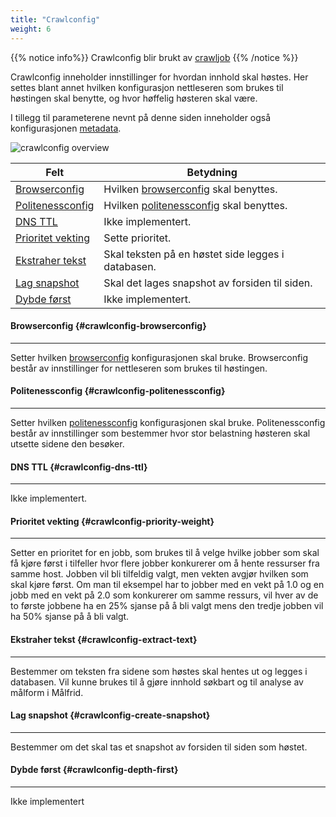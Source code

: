 ```yaml
---
title: "Crawlconfig"
weight: 6
---
```


{{% notice info%}}
Crawlconfig blir brukt av [crawljob](../crawljob)
{{% /notice %}}  

Crawlconfig inneholder innstillinger for hvordan innhold skal høstes. Her settes blant annet hvilken konfigurasjon
nettleseren som brukes til høstingen skal benytte, og hvor høffelig høsteren skal være.  

I tillegg til parameterene nevnt på denne siden 
inneholder også konfigurasjonen [metadata](../#veidemann-meta).

![crawlconfig overview](/veidemann/docs/img/crawlconfig/veidemann_dashboard_crawlconfig_overview.png)

Felt                                             | Betydning
-------------------------------------------------|------------------------------------------
[Browserconfig](#crawlconfig-browserconfig)      | Hvilken [browserconfig](../browserconfig) skal benyttes.
[Politenessconfig](#crawlconfig-politenessconfig)| Hvilken [politenessconfig](../politenessconfig) skal benyttes.
[DNS TTL](#crawlconfig-dns-ttl)                  | Ikke implementert.
[Prioritet vekting](#crawlconfig-priority-weight)| Sette prioritet. 
[Ekstraher tekst](crawlconfig-extract-text)      | Skal teksten på en høstet side legges i databasen.
[Lag snapshot](#crawlconfig-create-snapshot)     | Skal det lages snapshot av forsiden til siden. 
[Dybde først](#crawlconfig-depth-first)          | Ikke implementert.



#### Browserconfig {#crawlconfig-browserconfig}
-----------------------------------------------  
Setter hvilken [browserconfig](../browserconfig) konfigurasjonen skal bruke.
Browserconfig består av innstillinger for nettleseren som brukes til høstingen. 

#### Politenessconfig {#crawlconfig-politenessconfig}
-----------------------------------------------------
Setter hvilken [politenessconfig](../politenessconfig) konfigurasjonen skal bruke.
Politenessconfig består av innstillinger som bestemmer hvor stor belastning høsteren skal utsette sidene den besøker.

#### DNS TTL {#crawlconfig-dns-ttl}
------------------------------------
Ikke implementert.

#### Prioritet vekting {#crawlconfig-priority-weight}
-----------------------------------------------------
Setter en prioritet for en jobb, som brukes til å velge hvilke jobber som skal få kjøre først i tilfeller hvor flere
jobber konkurerer om å hente ressurser fra samme host.
Jobben vil bli tilfeldig valgt, men vekten avgjør hvilken som skal kjøre først.
Om man til eksempel har to jobber med en vekt på 1.0 og en jobb med en vekt på 2.0 som konkurerer om samme ressurs,
vil hver av de to første jobbene ha en 25% sjanse på å bli valgt mens den tredje jobben vil ha 50% sjanse på å
bli valgt.

#### Ekstraher tekst {#crawlconfig-extract-text}
-----------------------------------------------
Bestemmer om teksten fra sidene som høstes skal hentes ut og legges i databasen.
Vil kunne brukes til å gjøre innhold søkbart og til analyse av målform i Målfrid.

#### Lag snapshot {#crawlconfig-create-snapshot}
------------------------------------------------
Bestemmer om det skal tas et snapshot av forsiden til siden som høstet.

#### Dybde først {#crawlconfig-depth-first}
-------------------------------------------
Ikke implementert
